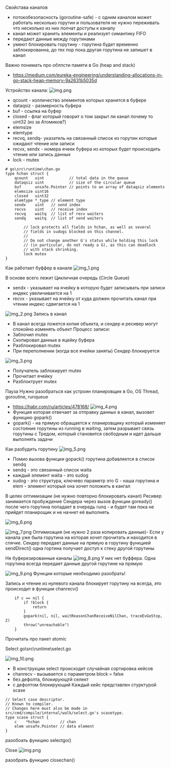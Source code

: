 Свойстава каналов

- потокобезопасность (goroutine-safe) - с одним каналом может работать несколько горутин 
и пользователя не нужно переживать что несколько из них полчат доступы к каналу
- канал может хранить элементы и реализует симантику FIFO
- передают данные между горутинами
- умеют блокировать горутину - горутина будет временно заблокированна, до тех пор пока другая горутина не запишет в канал 


Важно понимать про облпсти памяти в Go (heap and stack) 
- https://medium.com/eureka-engineering/understanding-allocations-in-go-stack-heap-memory-9a2631b5035d


Устройство канала:
![img.png](img/img.png)

- qcount - колличество элементов которых хранится в буфере
- dataqsiz - размерность буфера
- buf - ссылка на буфер
- closed - флаг который говорит о том закрыт ли канал почему то uint32 (из за Атомиков?)
- elemsize
- elemtype
- recvq, sendq- указатель на связанный список из горутин которые ожидают чтение или записи
- recvx, sendx - номера ячеек буфера из которых будет происходить чтение или запись данных
- lock - mutex
```golang
# go\src\runtime\chan.go
type hchan struct {
    qcount   uint           // total data in the queue
    dataqsiz uint           // size of the circular queue
    buf      unsafe.Pointer // points to an array of dataqsiz elements
    elemsize uint16
    closed   uint32
    elemtype *_type // element type
    sendx    uint   // send index
    recvx    uint   // receive index
    recvq    waitq  // list of recv waiters
    sendq    waitq  // list of send waiters
    
        // lock protects all fields in hchan, as well as several
        // fields in sudogs blocked on this channel.
        //
        // Do not change another G's status while holding this lock
        // (in particular, do not ready a G), as this can deadlock
        // with stack shrinking.
        lock mutex
}
```

Как работает буффер в канале
![img_1.png](img/img_1.png)

В основе всего лежит Цикличная очередь (Circle Queue)

 - sendx - указывает на ячейку в которую будет записывать при записи индекс увеличивается на 1
 - recvx - указывает на ячейку от куда должен прочитать канал при чтении индекс сдвигается на 1

![img_2.png](img/img_2.png)
Запись в канал
 - В канал всегда ложется копия объекта, и сендер и ресивер могут спокойно изменять объект
Процесс записи: 
 - Заблочил mutex
 - Скопировал данные в яцейку буфера
 - Разблокировал mutex
 - При переполнении (когда все ячейки заняты) Сендер блокируется

![img_3.png](img/img_3.png)
 - Получатель заблокирует  mutex
 - Прочитает ячейку
 - Разблоктрует mutex

Пауза
Нужно разобраться как устроин планировщик в Go, OS Thread, goroutine, runqueue
- https://habr.com/ru/articles/478168/
![img_4.png](img/img_4.png)
 - Функция которая отвечает за отправку данных в канал, вызовет функцию gopark()
 - gopark() - на прямую обращается к планировщику который изменяет состояние 
горутины из running в waiting, затем разрывает связь горутины с Тредом, который становится 
свободным и идет дальше выполнять задачи

Как разбудить горутину
![img_5.png](img/img_5.png)

- Помио вызова функции gopack() горутина добавляется в список sendq
- sendq - это связанный список waita 
- каждый элемент waita - это sudog
- sudog - это структура, ключево параметр это 
G - наша горутина и elem -  элемент который она хочет положить в кангал

В целях оптимизации (не нужно повторно блокировать канал) Ресивер занимается пробуждение Сендера через вызов функции goready() после чего
горутина попадает в очередь runq - и будет там пока не прийдет планирощик и не начнет её выполнять

![img_6.png](img/img_6.png)

![img_7.png](img/img_7.png)
Оптимизация (не нужно 2 раза копировать данные)- Если у канала уже была горутина на которая хочет прочитать и находится в спячке.
Сендер передает данные на прямую в горутину функцией sendDirect()
одна гортина получает доступ к стеку другой горутины

Не буферезированные каналы
![img_8.png](img/img_8.png)
У них нет буффера. Одна горутина всегда передает данные другой горутине на прямую

![img_9.png](img/img_9.png)
Функции которые необходимо разобрать!

Запись и чтение из нулевого канала блокирует горутину на всегда, это происходит в функции chanrecv()
```golang
	if c == nil {
		if !block {
			return
		}
		gopark(nil, nil, waitReasonChanReceiveNilChan, traceEvGoStop, 2)
		throw("unreachable")
	}
```


Прочитать про пакет atomic

Select
go\src\runtime\select.go

![img_10.png](img/img_10.png)

 - В конструкции select происходит случайная сортировка кейсов
 - chanrecv - вызывается с параметром block = false
- без дефолта, блокирующтй селект
- с дефолтом блокирующий
Каждый кейс представлен стурктурой scase
```golang
// Select case descriptor.
// Known to compiler.
// Changes here must also be made in src/cmd/compile/internal/walk/select.go's scasetype.
type scase struct {
    c    *hchan         // chan
    elem unsafe.Pointer // data element
}
```

разобоать функцию selectgo()

Close 
![img.png](img/img_11.png)

разобрать функцию closechan()